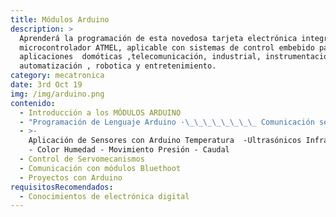```yaml
---
title: Módulos Arduino
description: >
  Aprenderá la programación de esta novedosa tarjeta electrónica integrada con
  microcontrolador ATMEL, aplicable con sistemas de control embebido para
  aplicaciones  domóticas ,telecomunicación, industrial, instrumentación ,
  automatización , robotica y entretenimiento.
category: mecatronica
date: 3rd Oct 19
img: /img/arduino.png
contenido:
  - Introducción a los MÓDULOS ARDUINO
  - "Programación de Lenguaje Arduino ·\_\_\_\_\_\_\_\_ Comunicación serial Shield ·\_\_\_\_\_\_\_\_ Entradas / Salidas  Digitales ·\_\_\_\_\_\_\_\_ Entradas / Salidas  Analógicas"
  - >-
    Aplicación de Sensores con Arduino Temperatura  -Ultrasónicos Infrarrojos  
    - Color Humedad - Movimiento Presión - Caudal
  - Control de Servomecanismos
  - Comunicación con módulos Bluethoot
  - Proyectos con Arduino
requisitosRecomendados:
  - Conocimientos de electrónica digital
---
```


